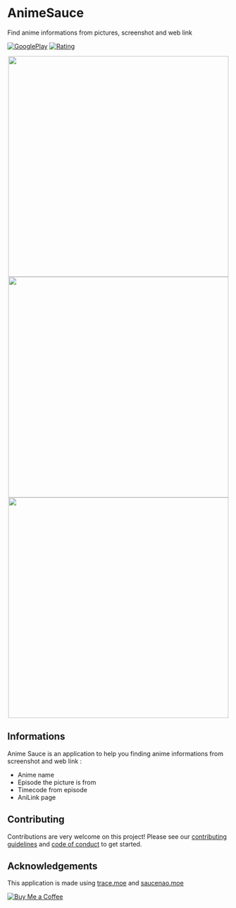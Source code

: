 # AnimeSauce

Find anime informations from pictures, screenshot and web link

[![GooglePlay](https://img.shields.io/endpoint?color=green&logo=google-play&logoColor=green&url=https%3A%2F%2Fplayshields.herokuapp.com%2Fplay%3Fi%3Dcom.manjaro.anime_sauce%26l%3DAnimeSauce%26m%3D%24installs)](https://play.google.com/store/apps/details?id=com.manjaro.anime_sauce)  [![Rating](https://img.shields.io/endpoint?color=green&logo=google-play&logoColor=green&url=https%3A%2F%2Fplayshields.herokuapp.com%2Fplay%3Fi%3Dcom.manjaro.anime_sauce%26l%3DAnimeSauce%26m%3D%24rating/5)](https://play.google.com/store/apps/details?id=com.manjaro.anime_sauce)

<p align='center'>
<img src="https://play-lh.googleusercontent.com/kOtxgVHsl-3edGXS9QnVZrlaRoQ8ha6WVwn4f-D_zCNwA-4GqxXYLR8xpQ62LxAXF-HM=w1004-h998-rw" data-canonical-src="https://play-lh.googleusercontent.com/kOtxgVHsl-3edGXS9QnVZrlaRoQ8ha6WVwn4f-D_zCNwA-4GqxXYLR8xpQ62LxAXF-HM=w1004-h998-rw" height="500" /> <img src="https://play-lh.googleusercontent.com/AssLZiLskWC_nEd6cvSPoMNOLDAUzzKiSOqW8KNLum4VY_U_4BG3XeVAddquQRfz2g=w1004-h998-rw" data-canonical-src="https://play-lh.googleusercontent.com/AssLZiLskWC_nEd6cvSPoMNOLDAUzzKiSOqW8KNLum4VY_U_4BG3XeVAddquQRfz2g=w1004-h998-rw" height="500" /> <img src="https://play-lh.googleusercontent.com/wmnYRmMyhIJY0X7Ea0CIcmh74UDuwSzY9dA0pOaXo92SPO9fUHLoBuuHyvVq3ElXAa8q=w1004-h998-rw" data-canonical-src="https://play-lh.googleusercontent.com/wmnYRmMyhIJY0X7Ea0CIcmh74UDuwSzY9dA0pOaXo92SPO9fUHLoBuuHyvVq3ElXAa8q=w1004-h998-rw" height="500" />
</p>

## Informations

Anime Sauce is an application to help you finding anime informations from screenshot and web link :
- Anime name
- Episode the picture is from
- Timecode from episode
- AniLink page

## Contributing

Contributions are very welcome on this project! Please see our [contributing guidelines](CONTRIBUTING.md) and [code of conduct](CODE_OF_CONDUCT.md) to get started.

## Acknowledgements

This application is made using [trace.moe](https://www.trace.moe/) and [saucenao.moe](https://www.saucenao.moe/)

[![Buy Me a Coffee](https://img.buymeacoffee.com/api/?url=aHR0cHM6Ly9pbWcuYnV5bWVhY29mZmVlLmNvbS9hcGkvP3VybD1hSFIwY0hNNkx5OWpaRzR1WW5WNWJXVmhZMjltWm1WbExtTnZiUzkxY0d4dllXUnpMM0J5YjJacGJHVmZjR2xqZEhWeVpYTXZNakF5TVM4d015ODBZekkwT0RnNE1XWmxOVE5pWmprM1lUa3pOV1kxWm1NNFlqRXpPV1EyTWk1d2JtYz0mc2l6ZT0zMDAmbmFtZT1raWtpbWFuamFybw==&creator=kikimanjaro&is_creating=creating%20mobile%20apps%20and%20plugins&design_code=1&design_color=%23ff813f&slug=kikimanjaro)](https://www.buymeacoffee.com/kikimanjaro)
